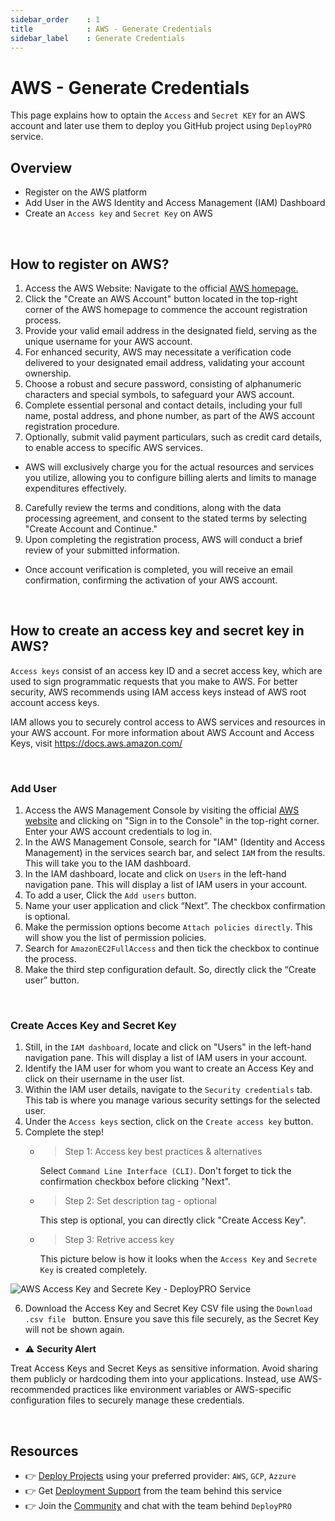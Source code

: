 ```yaml
---
sidebar_order    : 1
title            : AWS - Generate Credentials
sidebar_label    : Generate Credentials
---
```


# AWS - Generate Credentials

This page explains how to optain the `Access` and `Secret KEY` for an AWS account and later use them to deploy you GitHub project using `DeployPRO` service.

## Overview

- Register on the AWS platform
- Add User in the AWS Identity and Access Management (IAM) Dashboard
- Create an `Access key` and `Secret Key` on AWS

<br />

## How to register on AWS?

1. Access the AWS Website: Navigate to the official [AWS homepage.](https://aws.amazon.com/)
2. Click the "Create an AWS Account" button located in the top-right corner of the AWS homepage to commence the account registration process.
3. Provide your valid email address in the designated field, serving as the unique username for your AWS account.
4. For enhanced security, AWS may necessitate a verification code delivered to your designated email address, validating your account ownership. 
5. Choose a robust and secure password, consisting of alphanumeric characters and special symbols, to safeguard your AWS account.
6. Complete essential personal and contact details, including your full name, postal address, and phone number, as part of the AWS account registration procedure.
7. Optionally, submit valid payment particulars, such as credit card details, to enable access to specific AWS services. 
  - AWS will exclusively charge you for the actual resources and services you utilize, allowing you to configure billing alerts and limits to manage expenditures effectively.
8. Carefully review the terms and conditions, along with the data processing agreement, and consent to the stated terms by selecting "Create Account and Continue."
9. Upon completing the registration process, AWS will conduct a brief review of your submitted information. 
  - Once account verification is completed, you will receive an email confirmation, confirming the activation of your AWS account.

<br />

## How to create an access key and secret key in AWS?

`Access keys` consist of an access key ID and a secret access key, which are used to sign programmatic requests that you make to AWS. For better security, AWS recommends using IAM access keys instead of AWS root account access keys. 

IAM allows you to securely control access to AWS services and resources in your AWS account. For more information about AWS Account and Access Keys, visit https://docs.aws.amazon.com/

<br />

### Add User

1. Access the AWS Management Console by visiting the official [AWS website](https://aws.amazon.com/) and clicking on "Sign in to the Console" in the top-right corner. Enter your AWS account credentials to log in.
2. In the AWS Management Console, search for "IAM" (Identity and Access Management) in the services search bar, and select `IAM` from the results. This will take you to the IAM dashboard. 
3. In the IAM dashboard, locate and click on `Users` in the left-hand navigation pane. This will display a list of IAM users in your account.
4. To add a user, Click the `Add users` button.
5. Name your user application and click “Next”. The checkbox confirmation is optional.
6. Make the permission options become `Attach policies directly`. This will show you the list of permission policies. 
7. Search for `AmazonEC2FullAccess` and then tick the checkbox to continue the process.
8. Make the third step configuration default. So, directly click the “Create user” button.

<br />

### Create Acces Key and Secret Key

1. Still, in the `IAM dashboard`, locate and click on "Users" in the left-hand navigation pane. This will display a list of IAM users in your account.
2. Identify the IAM user for whom you want to create an Access Key and click on their username in the user list. 
3. Within the IAM user details, navigate to the `Security credentials` tab. This tab is where you manage various security settings for the selected user.
4. Under the `Access keys` section, click on the `Create access key` button.
5. Complete the step!
    - > Step 1: Access key best practices & alternatives

        Select `Command Line Interface (CLI)`. Don't forget to tick the confirmation checkbox before clicking "Next".

    - > Step 2: Set description tag - optional
        
        This step is optional, you can directly click "Create Access Key".

    - > Step 3: Retrive access key
        
        This picture below is how it looks when the `Access Key` and `Secrete Key` is created completely.

![AWS Access Key and Secrete Key - DeployPRO Service](https://github.com/app-generator/dummy/assets/51070104/922a0213-1e68-4c13-82b2-a67c84075ebc)


6. Download the Access Key and Secret Key CSV file using the `Download .csv file ` button. Ensure you save this file securely, as the Secret Key will not be shown again.
  
  - ⚠️ **Security Alert**
  
  Treat Access Keys and Secret Keys as sensitive information. Avoid sharing them publicly or hardcoding them into your applications. Instead, use AWS-recommended practices like environment variables or AWS-specific configuration files to securely manage these credentials.

<br />

## Resources

- 👉 [Deploy Projects](https://deploypro.dev/) using your preferred provider: `AWS`, `GCP`, `Azzure`
- 👉 Get [Deployment Support](https://deploypro.dev/support/) from the team behind this service
- 👉 Join the [Community](https://discord.gg/qQhjQZhnur) and chat with the team behind `DeployPRO`
